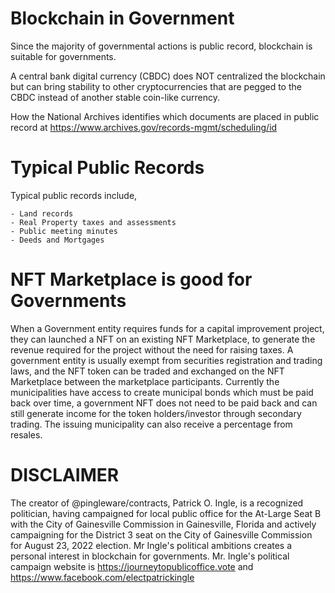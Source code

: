 # Blockchain in Government
Since the majority of governmental actions is public record, blockchain is suitable for governments.

A central bank digital currency (CBDC) does NOT centralized the blockchain but can bring stability to other cryptocurrencies that are pegged to the CBDC instead of another stable coin-like currency.

How the National Archives identifies which documents are placed in public record at https://www.archives.gov/records-mgmt/scheduling/id

# Typical Public Records
Typical public records include,

    - Land records
    - Real Property taxes and assessments
    - Public meeting minutes
    - Deeds and Mortgages

# NFT Marketplace is good for Governments
When a Government entity requires funds for a capital improvement project, they can launched a NFT on an existing NFT Marketplace, to generate the revenue required for the project without the need for raising taxes. A government entity is usually exempt from securities registration and trading laws, and the NFT token can be traded and exchanged on the NFT Marketplace between the marketplace participants. Currently the municipalities have access to create municipal bonds which must be paid back over time, a government NFT does not need to be paid back and can still generate income for the token holders/investor through secondary trading. The issuing municipality can also receive a percentage from resales.

# DISCLAIMER
The creator of @pingleware/contracts, Patrick O. Ingle, is a recognized politician, having campaigned for local public office for the At-Large Seat B with the City of Gainesville Commission in Gainesville, Florida and actively campaigning for the District 3 seat on the City of Gainesville Commission for August 23, 2022 election. Mr Ingle's political ambitions creates a personal interest in blockchain for governments. Mr. Ingle's political campaign website is https://journeytopublicoffice.vote and https://www.facebook.com/electpatrickingle

